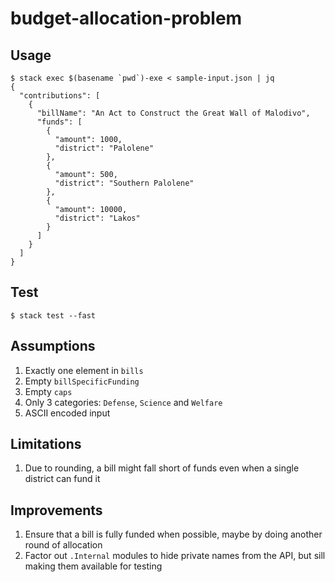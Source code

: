 # budget-allocation-problem

## Usage
```shell
$ stack exec $(basename `pwd`)-exe < sample-input.json | jq
{
  "contributions": [
    {
      "billName": "An Act to Construct the Great Wall of Malodivo",
      "funds": [
        {
          "amount": 1000,
          "district": "Palolene"
        },
        {
          "amount": 500,
          "district": "Southern Palolene"
        },
        {
          "amount": 10000,
          "district": "Lakos"
        }
      ]
    }
  ]
}
```

## Test
```shell
$ stack test --fast
```

## Assumptions
1. Exactly one element in `bills`
1. Empty `billSpecificFunding`
1. Empty `caps`
1. Only 3 categories: `Defense`, `Science` and `Welfare`
1. ASCII encoded input

## Limitations
1. Due to rounding, a bill might fall short of funds even when a single
   district can fund it

## Improvements
1. Ensure that a bill is fully funded when possible, maybe by doing another round of allocation
1. Factor out `.Internal` modules to hide private names from the API,
   but sill making them available for testing
